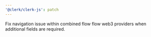 ```yaml
---
'@clerk/clerk-js': patch
---
```


Fix navigation issue within combined flow flow web3 providers when additional fields are required.
